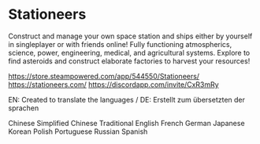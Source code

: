 # Stationeers

Construct and manage your own space station and ships either by yourself in singleplayer or with friends online! Fully functioning atmospherics, science, power, engineering, medical, and agricultural systems. Explore to find asteroids and construct elaborate factories to harvest your resources! 

https://store.steampowered.com/app/544550/Stationeers/
https://stationeers.com/
https://discordapp.com/invite/CxR3mRy


EN: Created to translate the languages / DE: Erstellt zum übersetzten der sprachen

Chinese Simplified
Chinese Traditional
English
French
German
Japanese
Korean
Polish
Portuguese
Russian
Spanish